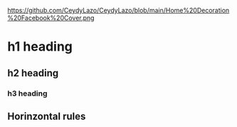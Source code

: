 https://github.com/CeydyLazo/CeydyLazo/blob/main/Home%20Decoration%20Facebook%20Cover.png
# h1 heading
## h2 heading
### h3 heading


## Horinzontal rules

